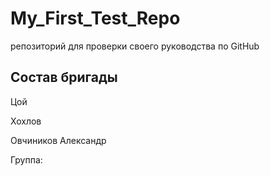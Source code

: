 # My_First_Test_Repo
репозиторий для проверки своего руководства по GitHub
## Состав бригады

Цой

Хохлов

Овчиников Александр

Группа: 
